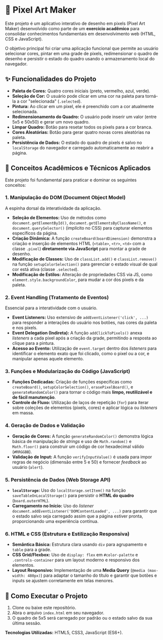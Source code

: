 # 🎨 Pixel Art Maker

Este projeto é um aplicativo interativo de desenho em pixels (Pixel Art Maker) desenvolvido como parte de um **exercício acadêmico** para consolidar conhecimentos fundamentais em desenvolvimento web (HTML, CSS e JavaScript).

O objetivo principal foi criar uma aplicação funcional que permite ao usuário selecionar cores, pintar em uma grade de pixels, redimensionar o quadro de desenho e persistir o estado do quadro usando o armazenamento local do navegador.

## ✨ Funcionalidades do Projeto

* **Paleta de Cores:** Quatro cores iniciais (preto, vermelho, azul, verde).
* **Seleção de Cor:** O usuário pode clicar em uma cor na paleta para torná-la a cor "selecionada" (`.selected`).
* **Pintura:** Ao clicar em um pixel, ele é preenchido com a cor atualmente selecionada.
* **Redimensionamento do Quadro:** O usuário pode inserir um valor (entre 5x5 e 50x50) e gerar um novo quadro.
* **Limpar Quadro:** Botão para resetar todos os pixels para a cor branca.
* **Cores Aleatórias:** Botão para gerar quatro novas cores aleatórias na paleta.
* **Persistência de Dados:** O estado do quadro de pixels é salvo no `localStorage` do navegador e carregado automaticamente ao reabrir a página.

## 🧠 Conceitos Acadêmicos e Técnicos Aplicados

Este projeto foi fundamental para praticar e dominar os seguintes conceitos:

### 1. Manipulação do DOM (Document Object Model)

A espinha dorsal da interatividade da aplicação.

* **Seleção de Elementos:** Uso de métodos como `document.getElementById()`, `document.getElementsByClassName()`, e `document.querySelector()` (implícito no CSS) para capturar elementos específicos da página.
* **Criação Dinâmica:** A função `createBoard(boardDimension)` demonstra a criação e inserção de elementos HTML (`<table>`, `<tr>`, `<td>` com a classe `.pixel`) **diretamente via JavaScript** para montar a grade de desenho.
* **Modificação de Classes:** Uso de `classList.add()` e `classList.remove()` na função `setupColorSelection()` para gerenciar o estado visual de qual cor está ativa (classe `.selected`).
* **Modificação de Estilos:** Alteração de propriedades CSS via JS, como `element.style.backgroundColor`, para mudar a cor dos pixels e da paleta.

### 2. Event Handling (Tratamento de Eventos)

Essencial para a interatividade com o usuário.

* **Event Listeners:** Uso extensivo de `addEventListener('click', ...)` para responder a interações do usuário nos botões, nas cores da paleta e nos pixels.
* **Event Delegation (Indireta):** A função `addClickToPixels()` anexa *listeners* a cada pixel após a criação da grade, permitindo a resposta ao clique para a pintura.
* **Acesso ao Evento:** Utilização de `event.target` dentro dos *listeners* para identificar o elemento exato que foi clicado, como o pixel ou a cor, e manipular apenas aquele elemento.

### 3. Funções e Modularização do Código (JavaScript)

* **Funções Dedicadas:** Criação de funções específicas como `createBoard()`, `setupColorSelection()`, `erasePixelBoard()`, e `generateRandomColor()` para tornar o código mais **limpo, reutilizável e de fácil manutenção**.
* **Controle de Fluxo:** Utilização de laços de repetição (`for`) para iterar sobre coleções de elementos (pixels, cores) e aplicar lógica ou *listeners* em massa.

### 4. Geração de Dados e Validação

* **Geração de Cores:** A função `generateRandomColor()` demonstra lógica básica de manipulação de *strings* e uso de `Math.random()` e `Math.floor()` para construir um código de cor hexadecimal válido (`#RRGGBB`).
* **Validação de Input:** A função `verifyInputValue()` é usada para impor regras de negócio (dimensão entre 5 e 50) e fornecer *feedback* ao usuário (`alert`).

### 5. Persistência de Dados (Web Storage API)

* **`localStorage`:** Uso do `localStorage.setItem()` na função `saveTableOnLocalStorage()` para persistir o **HTML do quadro** (`board.outerHTML`).
* **Carregamento no Início:** Uso do *listener* `document.addEventListener('DOMContentLoaded', ...)` para garantir que o estado salvo seja carregado assim que a página estiver pronta, proporcionando uma experiência contínua.

### 6. HTML e CSS (Estrutura e Estilização Responsiva)

* **Semântica Básica:** Estrutura clara usando `div` para agrupamento e `table` para a grade.
* **CSS Grid/Flexbox:** Uso de `display: flex` em `#color-palette` e `.controls-container` para um layout moderno e responsivo dos elementos.
* **Layout Responsivo:** Implementação de uma **Media Query** (`@media (max-width: 480px)`) para adaptar o tamanho do título e garantir que botões e inputs se ajustem corretamente em telas menores.

## 🚀 Como Executar o Projeto

1.  Clone ou baixe este repositório.
2.  Abra o arquivo `index.html` em seu navegador.
3.  O quadro de 5x5 será carregado por padrão ou o estado salvo da sua última sessão.

**Tecnologias Utilizadas:** HTML5, CSS3, JavaScript (ES6+).

